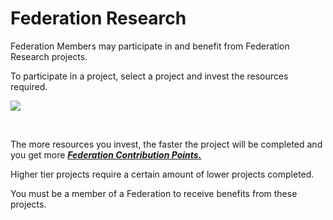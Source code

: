 # Federation Research

 Federation Members may participate in and benefit from Federation Research projects.

To participate in a project, select a project and invest the resources required.

![](http://astrokings.s3.amazonaws.com/602_001fedresearch.png)

<br>

 The more resources you invest, the faster the project will be completed and you get more [***<u>Federation Contribution Points.</u>***](eng/607fedcontribution#Federation-Contribution)

Higher tier projects require a certain amount of lower projects completed.

You must be a member of a Federation to receive benefits from these projects.